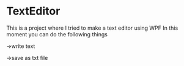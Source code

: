# TextEditor
This is a project where I tried to make a text editor using WPF
In this moment you can do the following things 

->write text

->save as txt file
